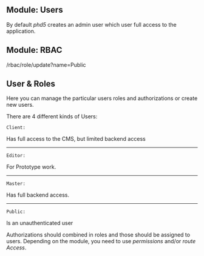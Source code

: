 
Module: Users
-------------

By default *phd5* creates an admin user which user full access to the application.



Module: RBAC
--------

/rbac/role/update?name=Public


User & Roles
----

Here you can manage the particular users roles and authorizations or create new users.

There are 4 different kinds of Users:

<code>Client:</code> 

Has full access to the CMS, but limited backend access

___
<code>Editor:</code>

For Prototype work.

___
<code>Master:</code>

Has full backend access.

___
<code>Public:</code>

Is an unauthenticated user


Authorizations should combined in roles and those should be assigned to users.
Depending on the module, you need to use *permissions* and/or *route Access*.

